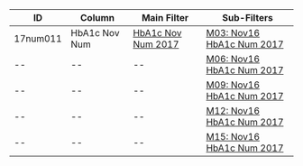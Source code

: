 ID | Column | Main Filter | Sub-Filters | 
-- | ------ | -------| -----------|
17num011| HbA1c Nov Num | [HbA1c Nov Num  2017](https://github.com/Edward-Yao31/Salud-Y-Vida-Report/blob/2017-Salud-Y-Vida-Report/main-filters/num/HbA1c%20Nov%20Num%202017) | [M03: Nov16 HbA1c Num 2017](https://github.com/Edward-Yao31/Salud-Y-Vida-Report/blob/2017-Salud-Y-Vida-Report/sub-filters/num/M03:%20Oct16%20HbA1c%20Num%202017)
-- | --| --|[M06: Nov16 HbA1c Num 2017](https://github.com/Edward-Yao31/Salud-Y-Vida-Report/blob/2017-Salud-Y-Vida-Report/sub-filters/num/M06:%20Oct16%20HbA1c%20Num%202017)|
-- | --| --|[M09: Nov16 HbA1c Num 2017](https://github.com/Edward-Yao31/Salud-Y-Vida-Report/blob/2017-Salud-Y-Vida-Report/sub-filters/num/M09:%20Oct16%20HbA1c%20Num%202017)|
-- | --| --|[M12: Nov16 HbA1c Num 2017](https://github.com/Edward-Yao31/Salud-Y-Vida-Report/blob/2017-Salud-Y-Vida-Report/sub-filters/num/M12:%20Oct16%20HbA1c%20Num%202017)|
-- | --| --|[M15: Nov16 HbA1c Num 2017](https://github.com/Edward-Yao31/Salud-Y-Vida-Report/blob/2017-Salud-Y-Vida-Report/sub-filters/num/M15:%20Oct16%20HbA1c%20Num%202017)|
